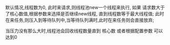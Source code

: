  默认情况,线程数为0, 此时来请求,则线程池new一个线程来执行, 如果 请求数大于了核心数值,根据参数来选择是否继续new线程,   直到线程数等于最大线程值; 此时在来任务,则压入到等待队列中,当等待队列满时,此时在来任务则会直接放弃;
  

当压力没有那么大时,线程池会回收线程数量直到 核心数 或者根据配置参数 可以达到0